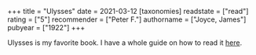 +++
title = "Ulysses"
date = 2021-03-12
[taxonomies]
  readstate = ["read"]
  rating = ["5"]
  recommender = ["Peter F."]
  authorname = ["Joyce, James"]
  pubyear = ["1922"]
+++

Ulysses is my favorite book. I have a whole guide on how to read it [here](https://nnix.com/projects/ulysses).